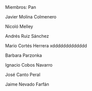 Miembros:
Pan 

Javier Molina Colmenero

Nicoló Melley

Andrés Ruiz Sánchez

Mario Cortés Herrera xddddddddddddd

Barbara Parzonka

Ignacio Cobos Navarro

José Canto Peral

Jaime Nevado Farfán